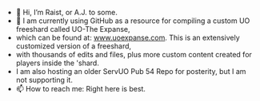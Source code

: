 - 👋 Hi, I’m Raist, or A.J. to some.
- 👀 I am currently using GitHub as a resource for compiling a custom UO freeshard called UO-The Expanse,
-    which can be found at: www.uoexpanse.com. This is an extensively customized version of a freeshard,
-    with thousands of edits and files, plus more custom content created for players inside the 'shard.
-    I am also hosting an older ServUO Pub 54 Repo for posterity, but I am not supporting it.
- 📫 How to reach me: Right here is best.

<!---
tass23/tass23 is a ✨ special ✨ repository because its `README.md` (this file) appears on your GitHub profile.
You can click the Preview link to take a look at your changes.
--->
